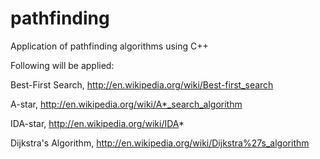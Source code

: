 # pathfinding
Application of pathfinding algorithms using C++

Following will be applied:

Best-First Search, 
http://en.wikipedia.org/wiki/Best-first_search

A-star, 
http://en.wikipedia.org/wiki/A*_search_algorithm

IDA-star, 
http://en.wikipedia.org/wiki/IDA*

Dijkstra's Algorithm,
http://en.wikipedia.org/wiki/Dijkstra%27s_algorithm
